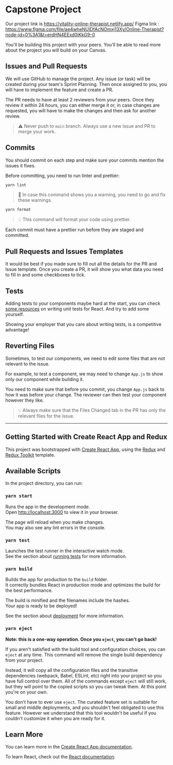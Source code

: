 # Capstone Project

Our project link is https://vitality-online-therapist.netlify.app/
Figma link : https://www.figma.com/file/ae4wheNUlDfAcNOmxj13Xy/Online-Therapist?node-id=0%3A1&t=erdHN4EExd0iKkG9-0

You'll be building this project with your peers. You'll be able to read more about the project you will build on your Canvas.

## Issues and Pull Requests
We will use GitHub to manage the project. Any issue (or task) will be created during your team's Sprint Planning. Then once assigned to you, you will have to implement the feature and create a PR.

The PR needs to have at least 2 reviewers from your peers. Once they review it within 24 hours, you can either merge it or, in case changes are requested, you will have to make the changes and then ask for another review.

> ⚠️ Never push to `main` branch. Always use a new issue and PR to merge your work.


## Commits
You should commit on each step and make sure your commits mention the issues it fixes.

Before committing, you need to run linter and prettier:

```bash
yarn lint
```

> 📌 In case this command shows you a warning, you need to go and fix these warnings.

```bash
yarn format
```

> 💡 This command will format your code using prettier. 

Each commit must have a prettier run before they are staged and committed.

## Pull Requests and Issues Templates

It would be best if you made sure to fill out all the details for the PR and Issue template. Once you create a PR, it will show you what data you need to fill in and some checkboxes to tick.

## Tests

Adding tests to your components maybe hard at the start, you can check [some resources](https://reactresources.com/topics/testing) on writing unit tests for React. And try to add some yourself.

Showing your employer that you care about writing tests, is a competitive advantage!

## Reverting Files
Sometimes, to test our components, we need to edit some files that are not relevant to the issue. 

For example, to test a component, we may need to change `App.js` to show only our component while building it.

You need to make sure that before you commit, you change `App.js` back to how it was before your change. The reviewer can then test your component however they like. 

> 💡 Always make sure that the Files Changed tab in the PR has only the relevant files for the issue.


---
## Getting Started with Create React App and Redux

This project was bootstrapped with [Create React App](https://github.com/facebook/create-react-app), using the [Redux](https://redux.js.org/) and [Redux Toolkit](https://redux-toolkit.js.org/) template.

## Available Scripts

In the project directory, you can run:

### `yarn start`

Runs the app in the development mode.\
Open [http://localhost:3000](http://localhost:3000) to view it in your browser.

The page will reload when you make changes.\
You may also see any lint errors in the console.

### `yarn test`

Launches the test runner in the interactive watch mode.\
See the section about [running tests](https://facebook.github.io/create-react-app/docs/running-tests) for more information.

### `yarn build`

Builds the app for production to the `build` folder.\
It correctly bundles React in production mode and optimizes the build for the best performance.

The build is minified and the filenames include the hashes.\
Your app is ready to be deployed!

See the section about [deployment](https://facebook.github.io/create-react-app/docs/deployment) for more information.

### `yarn eject`

**Note: this is a one-way operation. Once you `eject`, you can't go back!**

If you aren't satisfied with the build tool and configuration choices, you can `eject` at any time. This command will remove the single build dependency from your project.

Instead, it will copy all the configuration files and the transitive dependencies (webpack, Babel, ESLint, etc) right into your project so you have full control over them. All of the commands except `eject` will still work, but they will point to the copied scripts so you can tweak them. At this point you're on your own.

You don't have to ever use `eject`. The curated feature set is suitable for small and middle deployments, and you shouldn't feel obligated to use this feature. However we understand that this tool wouldn't be useful if you couldn't customize it when you are ready for it.

## Learn More

You can learn more in the [Create React App documentation](https://facebook.github.io/create-react-app/docs/getting-started).

To learn React, check out the [React documentation](https://reactjs.org/).
